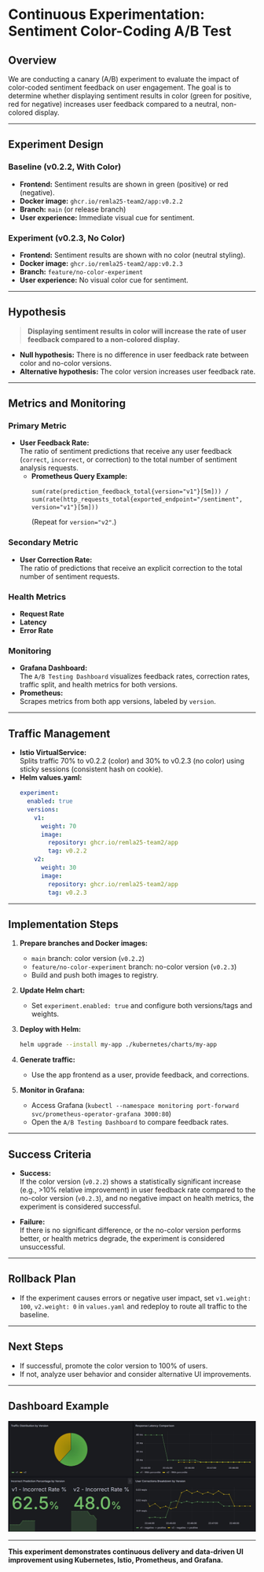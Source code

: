 # Continuous Experimentation: Sentiment Color-Coding A/B Test

## Overview

We are conducting a canary (A/B) experiment to evaluate the impact of color-coded sentiment feedback on user engagement. The goal is to determine whether displaying sentiment results in color (green for positive, red for negative) increases user feedback compared to a neutral, non-colored display.

---

## Experiment Design

### Baseline (v0.2.2, With Color)

- **Frontend:** Sentiment results are shown in green (positive) or red (negative).
- **Docker image:** `ghcr.io/remla25-team2/app:v0.2.2`
- **Branch:** `main` (or release branch)
- **User experience:** Immediate visual cue for sentiment.

### Experiment (v0.2.3, No Color)

- **Frontend:** Sentiment results are shown with no color (neutral styling).
- **Docker image:** `ghcr.io/remla25-team2/app:v0.2.3`
- **Branch:** `feature/no-color-experiment`
- **User experience:** No visual color cue for sentiment.

---

## Hypothesis

> **Displaying sentiment results in color will increase the rate of user feedback compared to a non-colored display.**

- **Null hypothesis:** There is no difference in user feedback rate between color and no-color versions.
- **Alternative hypothesis:** The color version increases user feedback rate.

---

## Metrics and Monitoring

### Primary Metric

- **User Feedback Rate:**  
  The ratio of sentiment predictions that receive any user feedback (`correct`, `incorrect`, or correction) to the total number of sentiment analysis requests.
  - **Prometheus Query Example:**  
    ```
    sum(rate(prediction_feedback_total{version="v1"}[5m])) / sum(rate(http_requests_total{exported_endpoint="/sentiment", version="v1"}[5m]))
    ```
    (Repeat for `version="v2"`.)

### Secondary Metric

- **User Correction Rate:**  
  The ratio of predictions that receive an explicit correction to the total number of sentiment requests.

### Health Metrics

- **Request Rate**
- **Latency**
- **Error Rate**

### Monitoring

- **Grafana Dashboard:**  
  The `A/B Testing Dashboard` visualizes feedback rates, correction rates, traffic split, and health metrics for both versions.
- **Prometheus:**  
  Scrapes metrics from both app versions, labeled by `version`.

---

## Traffic Management

- **Istio VirtualService:**  
  Splits traffic 70% to v0.2.2 (color) and 30% to v0.2.3 (no color) using sticky sessions (consistent hash on cookie).
- **Helm values.yaml:**
    ```yaml
    experiment:
      enabled: true
      versions:
        v1:
          weight: 70
          image:
            repository: ghcr.io/remla25-team2/app
            tag: v0.2.2
        v2:
          weight: 30
          image:
            repository: ghcr.io/remla25-team2/app
            tag: v0.2.3
    ```

---

## Implementation Steps

1. **Prepare branches and Docker images:**
    - `main` branch: color version (`v0.2.2`)
    - `feature/no-color-experiment` branch: no-color version (`v0.2.3`)
    - Build and push both images to registry.

2. **Update Helm chart:**
    - Set `experiment.enabled: true` and configure both versions/tags and weights.

3. **Deploy with Helm:**
    ```bash
    helm upgrade --install my-app ./kubernetes/charts/my-app
    ```

4. **Generate traffic:**
    - Use the app frontend as a user, provide feedback, and corrections.

5. **Monitor in Grafana:**
    - Access Grafana (`kubectl --namespace monitoring port-forward svc/prometheus-operator-grafana 3000:80`)
    - Open the `A/B Testing Dashboard` to compare feedback rates.

---

## Success Criteria

- **Success:**  
  If the color version (`v0.2.2`) shows a statistically significant increase (e.g., >10% relative improvement) in user feedback rate compared to the no-color version (`v0.2.3`), and no negative impact on health metrics, the experiment is considered successful.

- **Failure:**  
  If there is no significant difference, or the no-color version performs better, or health metrics degrade, the experiment is considered unsuccessful.

---

## Rollback Plan

- If the experiment causes errors or negative user impact, set `v1.weight: 100`, `v2.weight: 0` in `values.yaml` and redeploy to route all traffic to the baseline.

---

## Next Steps

- If successful, promote the color version to 100% of users.
- If not, analyze user behavior and consider alternative UI improvements.

---

## Dashboard Example

![Grafana A/B Dashboard Screenshot](grafana_draft.jpeg) <!-- Replace with your actual screenshot -->

---

**This experiment demonstrates continuous delivery and data-driven UI improvement using Kubernetes, Istio, Prometheus, and Grafana.**
